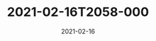 ---
date: 2021-02-16
title: 2021-02-16T2058-000
hero: 2021/2021-02-16T2058-000.jpeg

# briefly describe the image…
alt: ''

# insert the closed caption text after the three-dash break…
# (include line-breaks, punctuation, and capitalization)
---